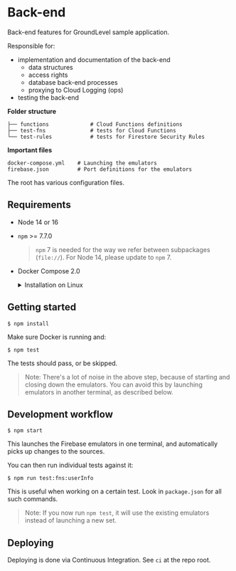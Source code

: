 # Back-end

Back-end features for GroundLevel sample application.

Responsible for:

- implementation and documentation of the back-end
   - data structures
   - access rights
   - database back-end processes 
   - proxying to Cloud Logging (ops)
- testing the back-end

**Folder structure**

```
├── functions             # Cloud Functions definitions
├── test-fns              # tests for Cloud Functions
└── test-rules            # tests for Firestore Security Rules
```

**Important files**

```
docker-compose.yml    # Launching the emulators  
firebase.json         # Port definitions for the emulators
```

The root has various configuration files.

## Requirements

- Node 14 or 16
- `npm` >= 7.7.0

   >`npm` 7 is needed for the way we refer between subpackages (`file://`). For Node 14, please update to `npm` 7.

- Docker Compose 2.0

	<details><summary>Installation on Linux</summary>
   DC 2.0 comes with Docker Desktop for Windows and Mac. The Linux version
   needs to be separately installed, for now.
   
   - [Compose v2 Release Candidate](https://docs.docker.com/compose/cli-command/) (Docker docs)
   - [Install on Linux](https://docs.docker.com/compose/cli-command/#install-on-linux)
	</details>
	
<!-- 
developed with:
- macOS 11.5
- node 16.8
- npm 7.21

- Docker Desktop 3.6.0 with: 1 CPU core, 1.5 GB RAM
-->


## Getting started

```
$ npm install
```

Make sure Docker is running and:

```
$ npm test
```

The tests should pass, or be skipped.

>Note: There's a lot of noise in the above step, because of starting and closing down the emulators. You can avoid this by launching emulators in another terminal, as described below.


## Development workflow

```
$ npm start
```

This launches the Firebase emulators in one terminal, and automatically picks up changes to the sources.

You can then run individual tests against it:

```
$ npm run test:fns:userInfo
```

This is useful when working on a certain test. Look in `package.json` for all such commands.

>Note: If you now run `npm test`, it will use the existing emulators instead of launching a new set.


## Deploying

Deploying is done via Continuous Integration. See `ci` at the repo root.

